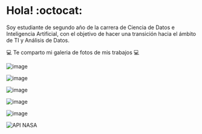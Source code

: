 # Hola! :octocat: 

Soy estudiante de segundo año de la carrera de Ciencia de Datos e Inteligencia Artificial, con el objetivo de hacer una transición hacia el ámbito de TI y Análisis de Datos.

:computer: Te comparto mi galeria de fotos de mis trabajos :computer:

![image](https://github.com/user-attachments/assets/afc0f5e6-e705-4fba-929d-926034aa2876)

![image](https://github.com/user-attachments/assets/8d87a5eb-8e52-4859-bf98-7675d3eb85b8)

![image](https://github.com/user-attachments/assets/b495718c-0de0-4b71-a046-66e6b632cc2d)

![image](https://github.com/user-attachments/assets/791cb52a-9cbb-464d-bc64-ce6a72a7cffc)

![image](https://github.com/user-attachments/assets/f9612e67-e553-4b58-b642-bee16373e797)

![API NASA](https://github.com/user-attachments/assets/c678bd26-789f-4057-8d28-365daf4c17c3)

